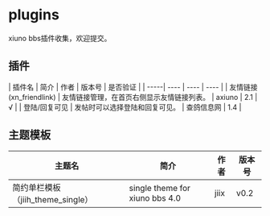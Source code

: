 # plugins
xiuno bbs插件收集，欢迎提交。

## 插件

| 插件名 | 简介 | 作者 | 版本号 | 是否验证 |
| -----| ---- | ---- | ---- |
| 友情链接(xn_friendlink) | 友情链接管理，在首页右侧显示友情链接列表。 | axiuno | 2.1 | √ |
| 登陆/回复可见 | 发帖时可以选择登陆和回复可见。 | 查鸽信息网 | 1.4 |

## 主题模板

| 主题名 | 简介 | 作者 | 版本号 |
| -----| ---- | ---- | ---- |
| 简约单栏模板（jiih_theme_single） | single theme for xiuno bbs 4.0 | jiix | v0.2 |
